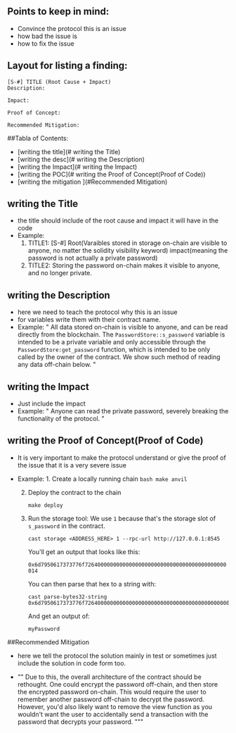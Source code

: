 
## Points to keep in mind:
   - Convince the protocol this is an issue
   - how bad the issue is
   - how to fix the issue
     
## Layout for listing a finding:
    [S-#] TITLE (Root Cause + Impact)
    Description:
    
    Impact:
    
    Proof of Concept:
    
    Recommended Mitigation:
##Tabla of Contents:
 - [writing the title](# writing the Title)
 - [writing the desc](# writing the Description)
 - [writing the Impact](# writing the Impact)
 - [writing the POC](# writing the Proof of Concept(Proof of Code))
 - [writing the mitigation ](#Recommended Mitigation)

## writing the Title
   - the title should include of the root cause and impact it will have in the code
   - Example:
      1) TITLE1: [S-#] Root(Varaibles stored in storage on-chain are visible to anyone, no matter the solidity visibility keyword) impact(meaning the password is not actually a private password)
      2) TITLE2: Storing the password on-chain makes it visible to anyone, and no longer private.

## writing the Description
  - here we need to teach the protocol why this is an issue
  - for variables write them with their contract name.
  - Example:
      " All data stored on-chain is visible to anyone, and can be read directly from the blockchain. The `PasswordStore::s_password` variable is intended to be a private variable and only accessible through the `PasswordStore:get_password` function, which is intended to be only called by the owner of the contract.
We show such method of reading any data off-chain below. "

## writing the Impact
  - Just include the impact
  - Example:
      " Anyone can read the private password, severely breaking the functionality of the protocol. "

## writing the Proof of Concept(Proof of Code)
  - It is very important to make the protocol understand or give the proof of the issue that it is a very severe issue
  -  Example:
         1. Create a locally running chain
            ```bash
            make anvil
            ```
            
        2. Deploy the contract to the chain
            
            ```
            make deploy 
            ```
            
        3. Run the storage tool: We use `1` because that's the storage slot of `s_password` in the contract.
            
            ```
            cast storage <ADDRESS_HERE> 1 --rpc-url http://127.0.0.1:8545
            ```
            
            You'll get an output that looks like this:
            
            `0x6d7950617373776f726400000000000000000000000000000000000000000014`
            
            You can then parse that hex to a string with:
            
            ```
            cast parse-bytes32-string 0x6d7950617373776f726400000000000000000000000000000000000000000014
            ```
            
            And get an output of:
            
            ```
            myPassword
            ```
            
##Recommended Mitigation
 - here we tell the protocol the solution mainly in test or sometimes just include the solution in code form too.
 - <Example>
    
      "" Due to this, the overall architecture of the contract should be rethought. One could encrypt the
         password off-chain, and then store the encrypted password on-chain. This would require the user to remember another password
         off-chain to decrypt the password. However, you'd also likely want to remove the view function as you wouldn't want the user
         to accidentally send a transaction with the password that decrypts your password. """

   </Example>
            
            
            
